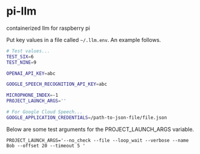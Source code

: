 # pi-llm
containerized llm for raspberry pi

Put key values in a file called `~/.llm.env`. An example follows.

```bash
# Test values...
TEST_SIX=6
TEST_NINE=9

OPENAI_API_KEY=abc

GOOGLE_SPEECH_RECOGNITION_API_KEY=abc

MICROPHONE_INDEX=-1
PROJECT_LAUNCH_ARGS=''

# For Google Cloud Speech...
GOOGLE_APPLICATION_CREDENTIALS=/path-to-json-file/file.json

```

Below are some test arguments for the PROJECT_LAUNCH_ARGS variable.

```
PROJECT_LAUNCH_ARGS='--no_check --file --loop_wait --verbose --name Bob --offset 20 --timeout 5 '
```
